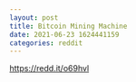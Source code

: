 ```yaml
--- 
layout: post 
title: Bitcoin Mining Machine 
date: 2021-06-23 1624441159 
categories: reddit 
--- 
```

https://redd.it/o69hvl